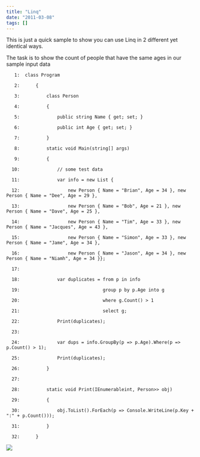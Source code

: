 ```yaml
---
title: "Linq"
date: "2011-03-08"
tags: []
---
```


This is just a quick sample to show you can use Linq in 2 different yet identical ways.

The task is to show the count of people that have the same ages in our sample input data

       1:  class Program

       2:      {

       3:          class Person

       4:          {

       5:              public string Name { get; set; }

       6:              public int Age { get; set; }

       7:          }

       8:          static void Main(string[] args)

       9:          {

      10:              // some test data

      11:              var info = new List {

      12:                  new Person { Name = "Brian", Age = 34 }, new Person { Name = "Dee", Age = 29 },                

      13:                  new Person { Name = "Bob", Age = 21 }, new Person { Name = "Dave", Age = 25 },

      14:                  new Person { Name = "Tim", Age = 33 }, new Person { Name = "Jacques", Age = 43 },

      15:                  new Person { Name = "Simon", Age = 33 }, new Person { Name = "Jame", Age = 34 },

      16:                  new Person { Name = "Jason", Age = 34 }, new Person { Name = "Niamh", Age = 34 }};

      17:              

      18:              var duplicates = from p in info

      19:                               group p by p.Age into g

      20:                               where g.Count() > 1

      21:                               select g;

      22:              Print(duplicates);            

      23:   

      24:              var dups = info.GroupBy(p => p.Age).Where(p => p.Count() > 1);

      25:              Print(duplicates);

      26:          }

      27:   

      28:          static void Print(IEnumerableint, Person>> obj)

      29:          {

      30:              obj.ToList().ForEach(p => Console.WriteLine(p.Key + ":" + p.Count()));

      31:          }

      32:      }

![](/images//blog/image.axd?picture=image_thumb_36.png)
